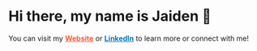 # Hi there, my name is Jaiden 👋

You can visit my <a href="https://jaidensiu.vercel.app" target="_blank" rel="noopener noreferrer" style="color: #ff5733; font-weight: bold; text-decoration: underline;">Website</a> or <a href="https://www.linkedin.com/in/jaidensiu" target="_blank" rel="noopener noreferrer" style="color: #0077b5; font-weight: bold; text-decoration: underline;">LinkedIn</a> to learn more or connect with me!

